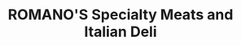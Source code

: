 ---
title: "ROMANO'S Specialty Meats and Italian Deli"
url: /amherstburg/romanos-specialty-meats-and-italian-deli/
shop: deli
---